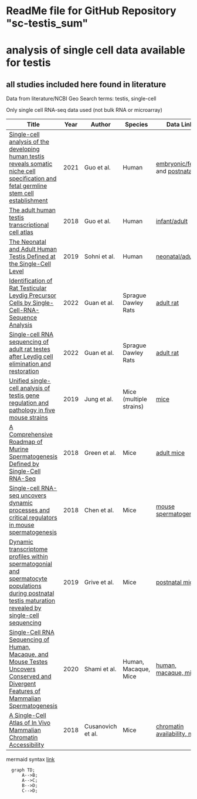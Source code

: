 # ReadMe file for GitHub Repository "sc-testis_sum"

# analysis of single cell data available for testis

## all studies included here found in literature


Data from literature/NCBI Geo
Search terms: testis, single-cell

Only single cell RNA-seq data used (not bulk RNA or microarray)

| Title | Year | Author | Species |  Data Link |
|-------|------|--------|---------|------------|
| [Single-cell analysis of the developing human testis reveals somatic niche cell specification and fetal germline stem cell establishment](https://doi.org/10.1016/j.stem.2020.12.004)| 2021 | Guo et al.  | Human | [embryonic/fetal](http://www.ncbi.nlm.nih.gov/geo/query/acc.cgi?acc=GSE143356) and [postnatal](http://www.ncbi.nlm.nih.gov/geo/query/acc.cgi?acc=GSE161617)  |
| [The adult human testis transcriptional cell atlas](https://www.nature.com/articles/s41422-018-0099-2) | 2018 | Guo et al. | Human | [infant/adult](http://www.ncbi.nlm.nih.gov/geo/query/acc.cgi?acc=GSE120508)
| [The Neonatal and Adult Human Testis Defined at the Single-Cell Level](https://doi.org/10.1016/j.celrep.2019.01.045) | 2019 | Sohni et al. | Human | [neonatal/adult](http://www.ncbi.nlm.nih.gov/geo/query/acc.cgi?acc=GSE124263) |
| [Identification of Rat Testicular Leydig Precursor Cells by Single-Cell-RNA-Sequence Analysis](https://doi.org/10.3389/fcell.2022.805249) | 2022 | Guan et al. | Sprague Dawley Rats | [adult rat](https://ngdc.cncb.ac.cn/gsa/browse/CRA004958) |
| [Single-cell RNA sequencing of adult rat testes after Leydig cell elimination and restoration](https://www.nature.com/articles/s41597-022-01225-5) | 2022 | Guan et al. | Sprague Dawley Rats | [adult rat](https://ngdc.cncb.ac.cn/omix/release/OMIX767) |
| [Unified single-cell analysis of testis gene regulation and pathology in five mouse strains](https://elifesciences.org/articles/43966) | 2019 | Jung et al. | Mice (multiple strains) | [mice](https://www.ncbi.nlm.nih.gov/geo/query/acc.cgi?acc=GSE113293) |
| [A Comprehensive Roadmap of Murine Spermatogenesis Defined by Single-Cell RNA-Seq](https://doi.org/10.1016/j.devcel.2018.07.025) | 2018 | Green et al. | Mice | [adult mice](https://www.ncbi.nlm.nih.gov/geo/query/acc.cgi?acc=GSE112393) |
| [Single-cell RNA-seq uncovers dynamic processes and critical regulators in mouse spermatogenesis](https://www.nature.com/articles/s41422-018-0074-y) | 2018 | Chen et al. | Mice | [mouse spermatogenesis](https://www.ncbi.nlm.nih.gov/geo/query/acc.cgi?acc=GSE112393) |
| [Dynamic transcriptome profiles within spermatogonial and spermatocyte populations during postnatal testis maturation revealed by single-cell sequencing](https://journals.plos.org/plosgenetics/article?id=10.1371/journal.pgen.1007810) | 2019 | Grive et al. | Mice | [postnatal mice](https://www.ncbi.nlm.nih.gov/geo/query/acc.cgi?acc=GSE121904) |
| [Single-Cell RNA Sequencing of Human, Macaque, and Mouse Testes Uncovers Conserved and Divergent Features of Mammalian Spermatogenesis](https://doi.org/10.1016/j.devcel.2020.05.010) | 2020 | Shami et al. | Human, Macaque, Mice | [human, macaque, mice](https://www.ncbi.nlm.nih.gov/geo/query/acc.cgi?acc=GSE142585) |
| [A Single-Cell Atlas of In Vivo Mammalian Chromatin Accessibility](https://doi.org/10.1016/j.cell.2018.06.052) | 2018 | Cusanovich et al. | Mice | [chromatin availability, mice](https://www.ncbi.nlm.nih.gov/geo/query/acc.cgi?acc=GSE111586) |



mermaid syntax [link](https://mermaid-js.github.io/mermaid/#/)

```mermaid
  graph TD;
      A-->B;
      A-->C;
      B-->D;
      C-->D;
```


